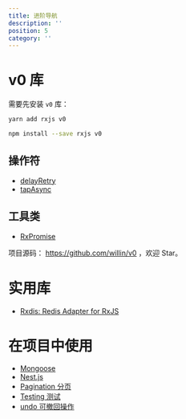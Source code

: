 ```yaml
---
title: 进阶导航
description: ''
position: 5
category: ''
---
```


# v0 库

需要先安装 `v0` 库：

<code-group>
  <code-block label="Yarn" active>

```bash
yarn add rxjs v0
```

  </code-block>
  <code-block label="NPM">

```bash
npm install --save rxjs v0
```

  </code-block>
</code-group>

## 操作符

- [delayRetry](/advanced/delayRetry)
- [tapAsync](/advanced/tapAsync)

## 工具类

- [RxPromise](/advanced/RxPromise)

项目源码： <https://github.com/willin/v0> ，欢迎 Star。

# 实用库

- [Rxdis: Redis Adapter for RxJS](/advanced/rxdis)

# 在项目中使用

- [Mongoose](/mixin/mongoose)
- [Nest.js](/mixin/nestjs)
- [Pagination 分页](/mixin/pagination)
- [Testing 测试](/mixin/testing)
- [undo 可撤回操作](/mixin/undo)

<adsbygoogle></adsbygoogle>
